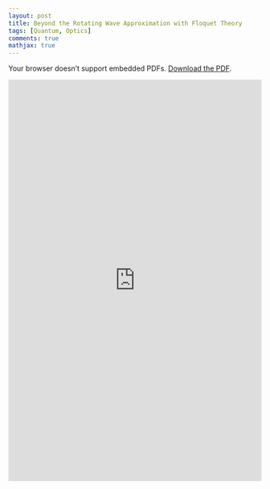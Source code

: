 ```yaml
---
layout: post
title: Beyond the Rotating Wave Approximation with Floquet Theory
tags: [Quantum, Optics]
comments: true
mathjax: true
---
```



<object data="/assets/Floquet_Theory_Tutorial.pdf" type="application/pdf" width="100%" height="800px">
  <p>Your browser doesn’t support embedded PDFs.
     <a href="/assets/Floquet_Theory_Tutorial">Download the PDF</a>.</p>
</object>

<iframe
  src="https://docs.google.com/gview?embedded=1&url=https://omarhzmmashal.github.io/omarhzmmashal.github.io/assets/Floquet_Theory_Tutorial.pdf"
  style="width:100%;height:800px;border:0;">
</iframe>
